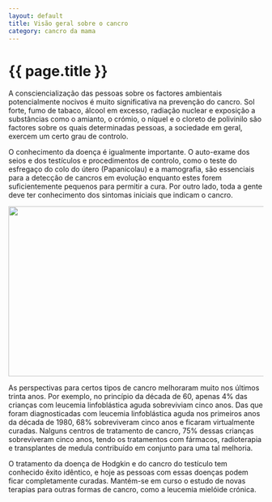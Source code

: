 ```yaml
---
layout: default
title: Visão geral sobre o cancro
category: cancro da mama
---
```


# {{ page.title }}

<p>A consciencialização das pessoas sobre os factores ambientais potencialmente nocivos é muito significativa na prevenção do cancro. Sol forte, fumo de tabaco, álcool em excesso, radiação nuclear e exposição a substâncias como o amianto, o crómio, o níquel e o cloreto de polivinilo são factores sobre os quais determinadas pessoas, a sociedade em geral, exercem um certo grau de controlo. </p> 
    <p>O conhecimento da doença é igualmente importante. O auto-exame dos seios e dos testículos e procedimentos de controlo, como o teste do esfregaço do colo do útero (Papanicolau) e a mamografia, são essenciais para a detecção de cancros em evolução enquanto estes forem suficientemente pequenos para permitir a cura. Por outro lado, toda a gente deve ter conhecimento dos sintomas iniciais que indicam o cancro.</p> 
<img src="http://www.cancrodamama.com/assets/2011/06/grafico_1.jpg" alt="" title="grafico_1" width="572" height="336" class="alignnone size-full wp-image-108" />
<p>As perspectivas para certos tipos de cancro melhoraram muito nos últimos trinta anos. Por exemplo, no princípio da década de 60, apenas 4% das crianças com leucemia linfoblástica aguda sobreviviam cinco anos. Das que foram diagnosticadas com leucemia linfoblástica aguda nos primeiros anos da década de 1980, 68% sobreviveram cinco anos e ficaram virtualmente curadas. Nalguns centros de tratamento de cancro, 75% dessas crianças sobreviveram cinco anos, tendo os tratamentos com fármacos, radioterapia e transplantes de medula contribuído em conjunto para uma tal melhoria.</p> 
    <p>O tratamento da doença de Hodgkin e do cancro do testículo tem conhecido êxito idêntico, e hoje as pessoas com essas doenças podem ficar completamente curadas. Mantém-se em curso o estudo de novas terapias para outras formas de cancro, como a leucemia mielóide crónica.</p> 